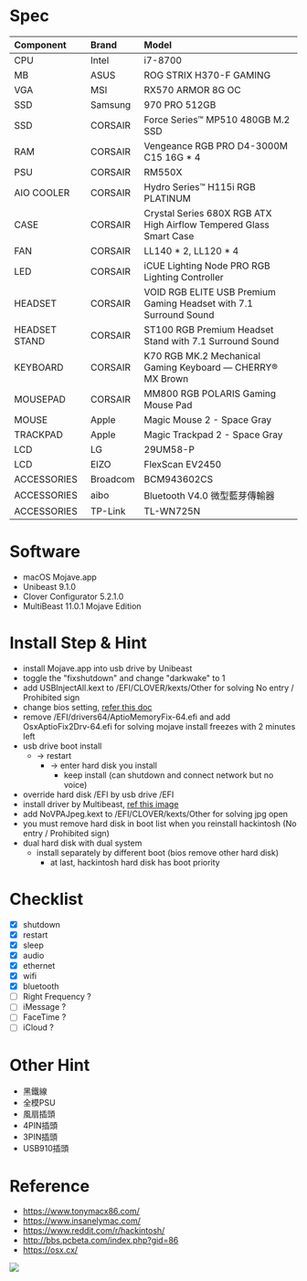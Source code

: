 # Spec
| Component | Brand | Model |
|:----------|:------|:------|
| CPU | Intel | i7-8700 |
| MB | ASUS | ROG STRIX H370-F GAMING |
| VGA | MSI | RX570 ARMOR 8G OC |
| SSD | Samsung | 970 PRO 512GB |
| SSD | CORSAIR | Force Series™ MP510 480GB M.2 SSD |
| RAM | CORSAIR | Vengeance RGB PRO D4-3000M C15 16G * 4 |
| PSU | CORSAIR | RM550X |
| AIO COOLER | CORSAIR | Hydro Series™ H115i RGB PLATINUM |
| CASE | CORSAIR | Crystal Series 680X RGB ATX High Airflow Tempered Glass Smart Case |
| FAN | CORSAIR | LL140 * 2, LL120 * 4 |
| LED | CORSAIR | iCUE Lighting Node PRO RGB Lighting Controller |
| HEADSET | CORSAIR | VOID RGB ELITE USB Premium Gaming Headset with 7.1 Surround Sound |
| HEADSET STAND | CORSAIR | ST100 RGB Premium Headset Stand with 7.1 Surround Sound |
| KEYBOARD | CORSAIR | K70 RGB MK.2 Mechanical Gaming Keyboard — CHERRY® MX Brown |
| MOUSEPAD | CORSAIR | MM800 RGB POLARIS Gaming Mouse Pad |
| MOUSE | Apple | Magic Mouse 2 - Space Gray |
| TRACKPAD | Apple | Magic Trackpad 2 - Space Gray |
| LCD | LG | 29UM58-P |
| LCD | EIZO | FlexScan EV2450 |
| ACCESSORIES | Broadcom | BCM943602CS |
| ACCESSORIES | aibo | Bluetooth V4.0 微型藍芽傳輸器 |
| ACCESSORIES | TP-Link | TL-WN725N |

# Software
* macOS Mojave.app
* Unibeast 9.1.0
* Clover Configurator 5.2.1.0
* MultiBeast 11.0.1 Mojave Edition

# Install Step & Hint
* install Mojave.app into usb drive by Unibeast
* toggle the "fixshutdown" and change "darkwake" to 1
* add USBInjectAll.kext to /EFI/CLOVER/kexts/Other for solving No entry / Prohibited sign
* change bios setting, [refer this doc](https://github.com/Jian-Min-Huang/hackintosh/blob/master/doc/ASUS%20ROG%20STRIX%20Z370-G%20Hackintosh%20Guide%20mATX%20Build%20-%20Hackintosher.pdf)
* remove /EFI/drivers64/AptioMemoryFix-64.efi and add OsxAptioFix2Drv-64.efi for solving mojave install freezes with 2 minutes left
* usb drive boot install
  * -> restart
    * -> enter hard disk you install
      * keep install (can shutdown and connect network but no voice)
* override hard disk /EFI by usb drive /EFI
* install driver by Multibeast, [ref this image](https://github.com/Jian-Min-Huang/hackintosh/blob/master/images/MultiBeast-install.png?raw=true)
* add NoVPAJpeg.kext to /EFI/CLOVER/kexts/Other for solving jpg open
* you must remove hard disk in boot list when you reinstall hackintosh (No entry / Prohibited sign)
* dual hard disk with dual system
  * install separately by different boot (bios remove other hard disk)
    * at last, hackintosh hard disk has boot priority

# Checklist
* [x] shutdown
* [x] restart
* [x] sleep
* [x] audio
* [x] ethernet
* [x] wifi
* [x] bluetooth
* [ ] Right Frequency ?
* [ ] iMessage ?
* [ ] FaceTime ?
* [ ] iCloud ?

# Other Hint
* 黑鐵線
* 全模PSU
* 風扇插頭
* 4PIN插頭
* 3PIN插頭
* USB910插頭

# Reference
* https://www.tonymacx86.com/
* https://www.insanelymac.com/
* https://www.reddit.com/r/hackintosh/
* http://bbs.pcbeta.com/index.php?gid=86
* https://osx.cx/

![](https://github.com/Jian-Min-Huang/hackintosh/blob/master/images/pc.gif?raw=true)
